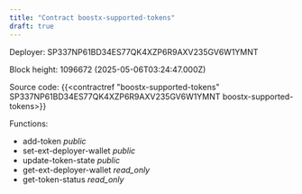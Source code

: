 ```yaml
---
title: "Contract boostx-supported-tokens"
draft: true
---
```

Deployer: SP337NP61BD34ES77QK4XZP6R9AXV235GV6W1YMNT


 



Block height: 1096672 (2025-05-06T03:24:47.000Z)

Source code: {{<contractref "boostx-supported-tokens" SP337NP61BD34ES77QK4XZP6R9AXV235GV6W1YMNT boostx-supported-tokens>}}

Functions:

* add-token _public_
* set-ext-deployer-wallet _public_
* update-token-state _public_
* get-ext-deployer-wallet _read_only_
* get-token-status _read_only_

